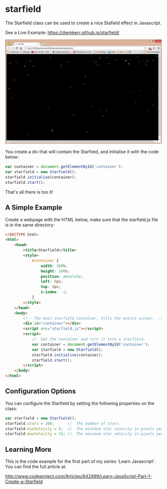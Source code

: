 # starfield

The Starfield class can be used to create a nice Stafield effect in Javascript.

See a Live Example: https://dwmkerr.github.io/starfield/

[![Starfield Screenshot](./images/screenshot.jpg "Starfield Screenshot")](https://dwmkerr.github.io/starfield/)

You create a div that will contain the Starfield, and initialise it with the code below:

```js
var container = document.getElementById('container');
var starfield = new Starfield();
starfield.initialise(container);
starfield.start();
```

That's all there is too it!

## A Simple Example

Create a webpage with the HTML below, make sure that the starfield.js file is in the same directory:

```html
<!DOCTYPE html>
<html>
    <head>
        <title>Starfield</title>
        <style>
            #container {
                width: 100%;
                height: 100%;
                position: absolute;
                left: 0px;
                top: 0px;
                z-index: -1;
            }
        </style>
    </head>
    <body>
        <!-- The main starfield container, fills the entire screen. -->
        <div id="container"></div>
        <script src="starfield.js"></script>
        <script>
            //  Get the container and turn it into a starfield.
            var container = document.getElementById('container');
            var starfield = new Starfield();
            starfield.initialise(container);
            starfield.start();
        </script>
    </body>
</html>
```

## Configuration Options

You can configure the Starfield by setting the following properties on the class:

```js
var starfield = new Starfield();
starfield.stars = 200;      //  The number of stars.
starfield.minVelocity = 5;  //  The minimum star velocity in pixels per second.
starfield.maxVelocity = 15; //  The maximum star velocity in pixels per second.	
```

## Learning More

This is the code example for the first part of my series 'Learn Javascript'. You can find the full article at:

http://www.codeproject.com/Articles/642499/Learn-JavaScript-Part-1-Create-a-Starfield
